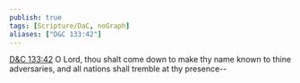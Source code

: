 ```yaml
---
publish: true
tags: [Scripture/DaC, noGraph]
aliases: ["D&C 133:42"]
---
```

[D&C 133:42](https://churchofjesuschrist.org/study/scriptures/dc-testament/dc/133?lang=eng&id=p42#p42) O Lord, thou shalt come down to make thy name known to thine adversaries, and all nations shall tremble at thy presence--
